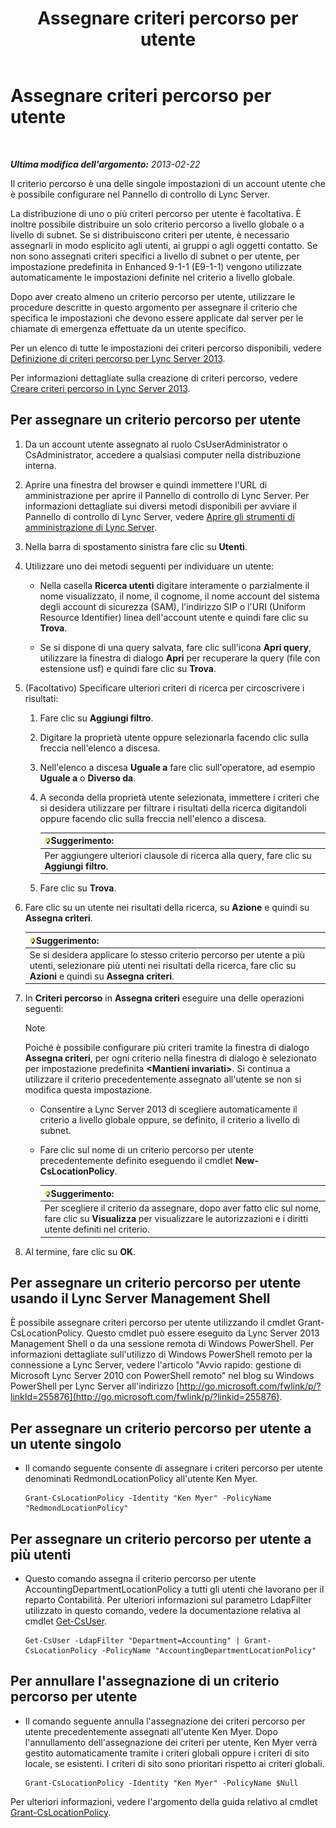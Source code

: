 ﻿---
title: Assegnare criteri percorso per utente
TOCTitle: Assegnare criteri percorso per utente
ms:assetid: 343f2de3-a0ae-4403-8456-6e520b579d32
ms:mtpsurl: https://technet.microsoft.com/it-it/library/Gg520974(v=OCS.15)
ms:contentKeyID: 49300137
ms.date: 08/24/2015
mtps_version: v=OCS.15
ms.translationtype: HT
---

# Assegnare criteri percorso per utente

 

_**Ultima modifica dell'argomento:** 2013-02-22_

Il criterio percorso è una delle singole impostazioni di un account utente che è possibile configurare nel Pannello di controllo di Lync Server.

La distribuzione di uno o più criteri percorso per utente è facoltativa. È inoltre possibile distribuire un solo criterio percorso a livello globale o a livello di subnet. Se si distribuiscono criteri per utente, è necessario assegnarli in modo esplicito agli utenti, ai gruppi o agli oggetti contatto. Se non sono assegnati criteri specifici a livello di subnet o per utente, per impostazione predefinita in Enhanced 9-1-1 (E9-1-1) vengono utilizzate automaticamente le impostazioni definite nel criterio a livello globale.

Dopo aver creato almeno un criterio percorso per utente, utilizzare le procedure descritte in questo argomento per assegnare il criterio che specifica le impostazioni che devono essere applicate dal server per le chiamate di emergenza effettuate da un utente specifico.

Per un elenco di tutte le impostazioni dei criteri percorso disponibili, vedere [Definizione di criteri percorso per Lync Server 2013](lync-server-2013-defining-the-location-policy.md).

Per informazioni dettagliate sulla creazione di criteri percorso, vedere [Creare criteri percorso in Lync Server 2013](lync-server-2013-create-location-policies.md).

## Per assegnare un criterio percorso per utente

1.  Da un account utente assegnato al ruolo CsUserAdministrator o CsAdministrator, accedere a qualsiasi computer nella distribuzione interna.

2.  Aprire una finestra del browser e quindi immettere l'URL di amministrazione per aprire il Pannello di controllo di Lync Server. Per informazioni dettagliate sui diversi metodi disponibili per avviare il Pannello di controllo di Lync Server, vedere [Aprire gli strumenti di amministrazione di Lync Server](lync-server-2013-open-lync-server-administrative-tools.md).

3.  Nella barra di spostamento sinistra fare clic su **Utenti**.

4.  Utilizzare uno dei metodi seguenti per individuare un utente:
    
      - Nella casella **Ricerca utenti** digitare interamente o parzialmente il nome visualizzato, il nome, il cognome, il nome account del sistema degli account di sicurezza (SAM), l'indirizzo SIP o l'URI (Uniform Resource Identifier) linea dell'account utente e quindi fare clic su **Trova**.
    
      - Se si dispone di una query salvata, fare clic sull'icona **Apri query**, utilizzare la finestra di dialogo **Apri** per recuperare la query (file con estensione usf) e quindi fare clic su **Trova**.

5.  (Facoltativo) Specificare ulteriori criteri di ricerca per circoscrivere i risultati:
    
    1.  Fare clic su **Aggiungi filtro**.
    
    2.  Digitare la proprietà utente oppure selezionarla facendo clic sulla freccia nell'elenco a discesa.
    
    3.  Nell'elenco a discesa **Uguale a** fare clic sull'operatore, ad esempio **Uguale a** o **Diverso da**.
    
    4.  A seconda della proprietà utente selezionata, immettere i criteri che si desidera utilizzare per filtrare i risultati della ricerca digitandoli oppure facendo clic sulla freccia nell'elenco a discesa.
        
        <table>
        <thead>
        <tr class="header">
        <th><img src="images/Gg398201.tip(OCS.15).gif" title="tip" alt="tip" />Suggerimento:</th>
        </tr>
        </thead>
        <tbody>
        <tr class="odd">
        <td>Per aggiungere ulteriori clausole di ricerca alla query, fare clic su <strong>Aggiungi filtro</strong>.</td>
        </tr>
        </tbody>
        </table>
    
    5.  Fare clic su **Trova**.

6.  Fare clic su un utente nei risultati della ricerca, su **Azione** e quindi su **Assegna criteri**.
    
    <table>
    <thead>
    <tr class="header">
    <th><img src="images/Gg398201.tip(OCS.15).gif" title="tip" alt="tip" />Suggerimento:</th>
    </tr>
    </thead>
    <tbody>
    <tr class="odd">
    <td>Se si desidera applicare lo stesso criterio percorso per utente a più utenti, selezionare più utenti nei risultati della ricerca, fare clic su <strong>Azioni</strong> e quindi su <strong>Assegna criteri</strong>.</td>
    </tr>
    </tbody>
    </table>


7.  In **Criteri percorso** in **Assegna criteri** eseguire una delle operazioni seguenti:
    

    > [!NOTE]
    > Poiché è possibile configurare più criteri tramite la finestra di dialogo <STRONG>Assegna criteri</STRONG>, per ogni criterio nella finestra di dialogo è selezionato per impostazione predefinita <STRONG>&lt;Mantieni invariati&gt;</STRONG>. Si continua a utilizzare il criterio precedentemente assegnato all'utente se non si modifica questa impostazione.

    
      - Consentire a Lync Server 2013 di scegliere automaticamente il criterio a livello globale oppure, se definito, il criterio a livello di subnet.
    
      - Fare clic sul nome di un criterio percorso per utente precedentemente definito eseguendo il cmdlet **New-CsLocationPolicy**.
        
        <table>
        <thead>
        <tr class="header">
        <th><img src="images/Gg398201.tip(OCS.15).gif" title="tip" alt="tip" />Suggerimento:</th>
        </tr>
        </thead>
        <tbody>
        <tr class="odd">
        <td>Per scegliere il criterio da assegnare, dopo aver fatto clic sul nome, fare clic su <strong>Visualizza</strong> per visualizzare le autorizzazioni e i diritti utente definiti nel criterio.</td>
        </tr>
        </tbody>
        </table>


8.  Al termine, fare clic su **OK**.

## Per assegnare un criterio percorso per utente usando il Lync Server Management Shell

È possibile assegnare criteri percorso per utente utilizzando il cmdlet Grant-CsLocationPolicy. Questo cmdlet può essere eseguito da Lync Server 2013 Management Shell o da una sessione remota di Windows PowerShell. Per informazioni dettagliate sull'utilizzo di Windows PowerShell remoto per la connessione a Lync Server, vedere l'articolo "Avvio rapido: gestione di Microsoft Lync Server 2010 con PowerShell remoto" nel blog su Windows PowerShell per Lync Server all'indirizzo [http://go.microsoft.com/fwlink/p/?linkId=255876](http://go.microsoft.com/fwlink/p/?linkid=255876).

## Per assegnare un criterio percorso per utente a un utente singolo

  - Il comando seguente consente di assegnare i criteri percorso per utente denominati RedmondLocationPolicy all'utente Ken Myer.
    
        Grant-CsLocationPolicy -Identity "Ken Myer" -PolicyName "RedmondLocationPolicy"

## Per assegnare un criterio percorso per utente a più utenti

  - Questo comando assegna il criterio percorso per utente AccountingDepartmentLocationPolicy a tutti gli utenti che lavorano per il reparto Contabilità. Per ulteriori informazioni sul parametro LdapFilter utilizzato in questo comando, vedere la documentazione relativa al cmdlet [Get-CsUser](https://docs.microsoft.com/en-us/powershell/module/skype/Get-CsUser).
    
        Get-CsUser -LdapFilter "Department=Accounting" | Grant-CsLocationPolicy -PolicyName "AccountingDepartmentLocationPolicy"

## Per annullare l'assegnazione di un criterio percorso per utente

  - Il comando seguente annulla l'assegnazione dei criteri percorso per utente precedentemente assegnati all'utente Ken Myer. Dopo l'annullamento dell'assegnazione dei criteri per utente, Ken Myer verrà gestito automaticamente tramite i criteri globali oppure i criteri di sito locale, se esistenti. I criteri di sito sono prioritari rispetto ai criteri globali.
    
        Grant-CsLocationPolicy -Identity "Ken Myer" -PolicyName $Null

Per ulteriori informazioni, vedere l'argomento della guida relativo al cmdlet [Grant-CsLocationPolicy](grant-cslocationpolicy.md).


